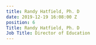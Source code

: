 ```yaml
---
title: Randy Hatfield, Ph. D
date: 2019-12-19 16:08:00 Z
position: 6
Title: Randy Hatfield, Ph. D
Job Title: Director of Education
---
```


